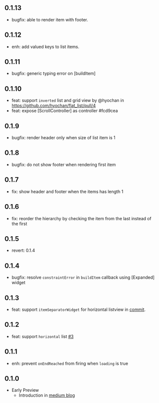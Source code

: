 ## 0.1.13
* bugfix: able to render item with footer.

## 0.1.12
* enh: add valued keys to list items.

## 0.1.11
* bugfix: generic typing error on [buildItem]

## 0.1.10
* feat: support `inverted` list and grid view by @hyochan in https://github.com/hyochan/flat_list/pull/4
* feat: expose [ScrollController] as controller #fcd9cea

## 0.1.9
* bugfix: render header only when size of list item is 1

## 0.1.8
* bugfix: do not show footer when rendering first item

## 0.1.7
* fix: show header and footer when the items has length 1

## 0.1.6
* fix: reorder the hierarchy by checking the item from the last instead of the first

## 0.1.5
* revert: 0.1.4

## 0.1.4
* bugfix: resolve `constraintError` in `buildItem` callback using [Expanded] widget

## 0.1.3
* feat: support `itemSeparatorWidget` for horizontal listview in [commit](https://github.com/hyochan/flat_list/commit/069c8b26bb2132da43043ef1f39c299d0ff3d47c).

## 0.1.2
* feat: support `horizontal` list [#3](https://github.com/hyochan/flat_list/pull/3)

## 0.1.1
* enh: prevent `onEndReached` from firing when `loading` is true

## 0.1.0

* Early Preview
  - Introduction in [medium blog](https://medium.com/dooboolab/introducing-flatlist-in-flutter-e1bd212b44f0)

